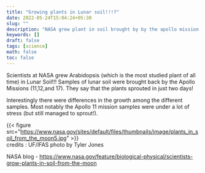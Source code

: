 ```yaml
---
title: "Growing plants in Lunar soil!!!?"
date: 2022-05-24T15:04:24+05:30
slug: ""
description: "NASA grew plant in soil brought by by the apollo mission to grow plants and it worked!"
keywords: []
draft: false
tags: [science]
math: false
toc: false
---
```

Scientists at NASA grew Arabidopsis (which is the most studied plant of all time) in Lunar Soil!!! Samples of lunar soil were brought back by the Apollo Missions (11,12,and 17). They say that the plants sprouted in just two days! 

Interestingly there were differences in the growth among the different samples. Most notably the Apollo 11 mission samples were under a lot of stress (but still managed to sprout!).


{{< figure src="https://www.nasa.gov/sites/default/files/thumbnails/image/plants_in_soil_from_the_moon5.jpg" >}} \
credits : UF/IFAS photo by Tyler Jones

NASA blog - https://www.nasa.gov/feature/biological-physical/scientists-grow-plants-in-soil-from-the-moon